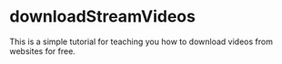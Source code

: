# downloadStreamVideos
This is a simple tutorial for teaching you how to download videos from websites for free.
